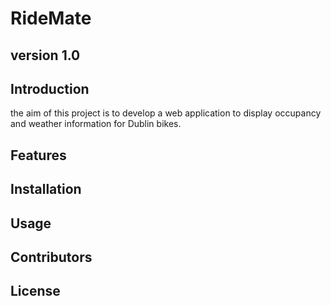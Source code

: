 # RideMate
## version 1.0
## Introduction
the aim of this project is to develop a web application to display occupancy and weather information for Dublin bikes.
## Features
## Installation
## Usage
## Contributors
## License
